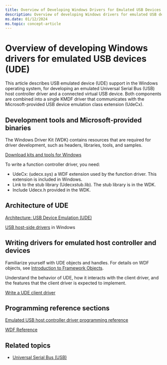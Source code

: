 ```yaml
---
title: Overview of Developing Windows Drivers for Emulated USB Devices (UDE)
description: Overview of developing Windows drivers for emulated USB devices (UDE)
ms.date: 01/12/2024
ms.topic: concept-article
---
```


# Overview of developing Windows drivers for emulated USB devices (UDE)

This article describes USB emulated device (UDE) support in the Windows operating system, for developing an emulated Universal Serial Bus (USB) host controller driver and a connected virtual USB device. Both components are combined into a single KMDF driver that communicates with the Microsoft-provided USB device emulation class extension (UdeCx).

## Development tools and Microsoft-provided binaries

The Windows Driver Kit (WDK) contains resources that are required for driver development, such as headers, libraries, tools, and samples.

[Download kits and tools for Windows](https://developer.microsoft.com/windows/hardware/)

To write a function controller driver, you need:

- UdeCx: (udecx.sys) a WDF extension used by the function driver. This extension is included in Windows.
- Link to the stub library (Udecxstub.lib). The stub library is in the WDK.
- Include Udecx.h provided in the WDK.

## Architecture of UDE

[Architecture: USB Device Emulation (UDE)](usb-emulated-device--ude--architecture.md)

[USB host-side drivers](usb-3-0-driver-stack-architecture.md) in Windows

## Writing drivers for emulated host controller and devices

Familiarize yourself with UDE objects and handles. For details on WDF objects, see [Introduction to Framework Objects](../wdf/introduction-to-framework-objects.md).

Understand the behavior of UDE, how it interacts with the client driver, and the features that the client driver is expected to implement.

[Write a UDE client driver](writing-a-ude-client-driver.md)

## Programming reference sections

[Emulated USB host controller driver programming reference](/windows-hardware/drivers/ddi/_usbref/#emulated-host-controller-driver-reference)

[WDF Reference](/windows-hardware/drivers/ddi/_wdf/)

## Related topics

- [Universal Serial Bus (USB)](./index.md)
